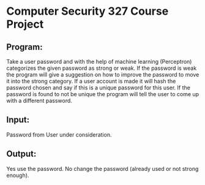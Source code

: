 # Computer Security 327 Course Project

## Program:
  Take a user password and with the help of machine learning (Perceptron) categorizes the given password as strong or weak. If the password is weak the program will give a suggestion on how to improve the password to move it into the strong category. If a user account is made it will hash the password chosen and say if this is a unique password for this user. If the password is found to not be unique the program will tell the user to come up with a different password.
  

## Input:
  Password from User under consideration.
  
## Output: 
  Yes use the password. No change the password (already used or not strong enough).
